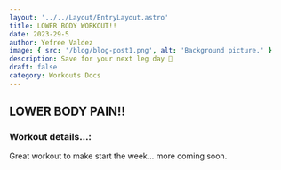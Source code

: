 ```yaml
---
layout: '../../Layout/EntryLayout.astro'
title: LOWER BODY WORKOUT!!
date: 2023-29-5
author: Yefree Valdez
image: { src: '/blog/blog-post1.png', alt: 'Background picture.' }
description: Save for your next leg day 🤝
draft: false
category: Workouts Docs
---
```


## LOWER BODY PAIN!!

### Workout details…:

Great workout to make start the week... more coming soon.
